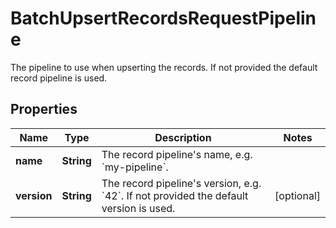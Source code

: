

# BatchUpsertRecordsRequestPipeline

The pipeline to use when upserting the records.  If not provided the default record pipeline is used.
## Properties

Name | Type | Description | Notes
------------ | ------------- | ------------- | -------------
**name** | **String** | The record pipeline&#39;s name, e.g. &#x60;my-pipeline&#x60;. | 
**version** | **String** | The record pipeline&#39;s version, e.g. &#x60;42&#x60;.  If not provided the default version is used. |  [optional]



